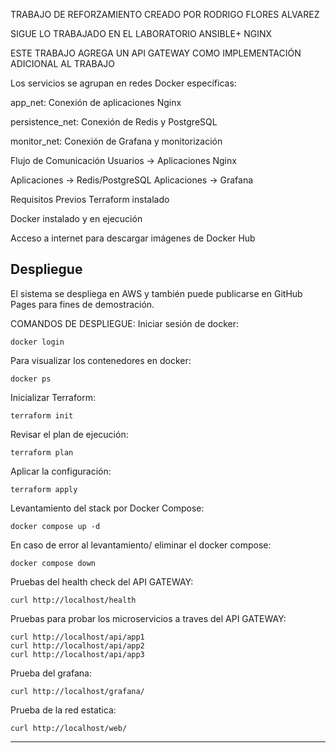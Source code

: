 
TRABAJO DE REFORZAMIENTO CREADO POR RODRIGO FLORES ALVAREZ

SIGUE LO TRABAJADO EN EL LABORATORIO ANSIBLE+ NGINX

ESTE TRABAJO AGREGA UN API GATEWAY COMO IMPLEMENTACIÓN ADICIONAL AL TRABAJO 

Los servicios se agrupan en redes Docker específicas:

app_net: Conexión de aplicaciones Nginx

persistence_net: Conexión de Redis y PostgreSQL

monitor_net: Conexión de Grafana y monitorización

Flujo de Comunicación
Usuarios → Aplicaciones Nginx

Aplicaciones → Redis/PostgreSQL 
Aplicaciones → Grafana 

Requisitos Previos
Terraform instalado

Docker instalado y en ejecución

Acceso a internet para descargar imágenes de Docker Hub


## Despliegue

El sistema se despliega en AWS y también puede publicarse en GitHub Pages para fines de demostración.

COMANDOS DE DESPLIEGUE:
Iniciar sesión de docker:
````````````
docker login
````````````
Para visualizar los contenedores en docker:
````````````
docker ps
````````````
Inicializar Terraform:
````````````
terraform init
````````````
Revisar el plan de ejecución:
````````````
terraform plan
````````````
Aplicar la configuración:
````````````
terraform apply 
````````````
Levantamiento del stack por Docker Compose:
````````````
docker compose up -d
````````````
En caso de error al levantamiento/ eliminar el docker compose:
````````````
docker compose down
````````````
Pruebas del health check del API GATEWAY:
````````````
curl http://localhost/health
````````````
Pruebas para probar los microservicios a traves del API GATEWAY:
````````````
curl http://localhost/api/app1
curl http://localhost/api/app2
curl http://localhost/api/app3
````````````
Prueba del grafana:
````````````
curl http://localhost/grafana/
````````````
Prueba de la red estatica:
````````````
curl http://localhost/web/
````````````


---
